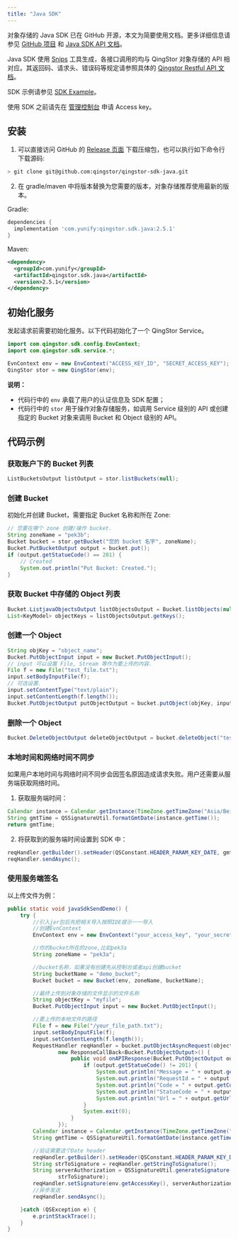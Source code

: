 ```yaml
---
title: "Java SDK"
---
```



对象存储的 Java SDK 已在 GitHub 开源，本文为简要使用文档。更多详细信息请参见 [GitHub 项目](https://github.com/yunify/qingstor-sdk-java) 和 [Java SDK API 文档](https://github.com/qingstor/qingstor-sdk-java/blob/master/README_zh-CN.md)。

Java SDK 使用 [Snips](https://github.com/yunify/snips) 工具生成，各接口调用的均与 QingStor 对象存储的 API 相对应。其返回码、请求头、错误码等规定请参照具体的 [Qingstor Restful API 文档](/storage/object-storage/api/)。

SDK 示例请参见 [SDK Example](https://github.com/qingstor/qingstor-sdk-java/blob/master/docs/examples_zh-CN.md)。

使用 SDK 之前请先在 [管理控制台](https://console.qingcloud.com/access_keys/) 申请 Access key。

## 安装

1. 可以直接访问 GitHub 的 [Release 页面](https://github.com/qingstor/qingstor-sdk-java/releases) 下载压缩包，也可以执行如下命令行下载源码:

```bash
> git clone git@github.com:qingstor/qingstor-sdk-java.git
```

2. 在 gradle/maven 中将版本替换为您需要的版本，对象存储推荐使用最新的版本。

Gradle:

```gradle
dependencies {
  implementation 'com.yunify:qingstor.sdk.java:2.5.1'
}
```

Maven:

```xml
<dependency>
  <groupId>com.yunify</groupId>
  <artifactId>qingstor.sdk.java</artifactId>
  <version>2.5.1</version>
</dependency>
```

## 初始化服务

发起请求前需要初始化服务。以下代码初始化了一个 QingStor Service。

```java
import com.qingstor.sdk.config.EnvContext;
import com.qingstor.sdk.service.*;

EvnContext env = new EnvContext("ACCESS_KEY_ID", "SECRET_ACCESS_KEY");
QingStor stor = new QingStor(env);
```

**说明：**
- 代码行中的 `env` 承载了用户的认证信息及 SDK 配置；
- 代码行中的 `stor` 用于操作对象存储服务，如调用 Service 级别的 API 或创建指定的 Bucket 对象来调用 Bucket 和 Object 级别的 API。

## 代码示例

### 获取账户下的 Bucket 列表

```java
ListBucketsOutput listOutput = stor.listBuckets(null);
```

### 创建 Bucket

初始化并创建 Bucket，需要指定 Bucket 名称和所在 Zone:

```java
// 您要在哪个 zone 创建/操作 bucket.
String zoneName = "pek3b";
Bucket bucket = stor.getBucket("您的 bucket 名字", zoneName);
Bucket.PutBucketOutput output = bucket.put();
if (output.getStatueCode() == 201) {
    // Created
    System.out.println("Put Bucket: Created.");
}
```


### 获取 Bucket 中存储的 Object 列表

```java
Bucket.ListjavaObjectsOutput listObjectsOutput = Bucket.listObjects(null);
List<KeyModel> objectKeys = listObjectsOutput.getKeys();
```

### 创建一个 Object


```java
String objKey = "object_name";
Bucket.PutObjectInput input = new Bucket.PutObjectInput();
// input 可以设置 File, Stream 等作为要上传的内容.
File f = new File("test_file.txt");
input.setBodyInputFile(f);
// 可选设置.
input.setContentType("text/plain");
input.setContentLength(f.length());
Bucket.PutObjectOutput putObjectOutput = bucket.putObject(objKey, input);
```

### 删除一个 Object

```java
Bucket.DeleteObjectOutput deleteObjectOutput = bucket.deleteObject("test_file");
```

### 本地时间和网络时间不同步
如果用户本地时间与网络时间不同步会因签名原因造成请求失败。用户还需要从服务端获取网络时间。

1. 获取服务端时间：

```java
Calendar instance = Calendar.getInstance(TimeZone.getTimeZone("Asia/Beijing"));
String gmtTime = QSSignatureUtil.formatGmtDate(instance.getTime());
return gmtTime;
```

2. 将获取到的服务端时间设置到 SDK 中：

```java
reqHandler.getBuilder().setHeader(QSConstant.HEADER_PARAM_KEY_DATE, gmtTime);
reqHandler.sendAsync();
```

### 使用服务端签名


以上传文件为例：

```java
public static void javaSdkSendDemo() {
    try {
        //引入jar包后先把相关导入按照IDE提示一一导入
        //创建EvnContext
        EnvContext env = new EnvContext("your_access_key", "your_secret_key");

        //你的bucket所在的zone,比如pek3a
        String zoneName = "pek3a";

        //bucket名称，如果没有创建先从控制台或者api创建bucket
        String bucketName = "demo_bucket";
        Bucket bucket = new Bucket(env, zoneName, bucketName);

        //最终上传到对象存储的文件显示的文件名称
        String objectKey = "myfile";
        Bucket.PutObjectInput input = new Bucket.PutObjectInput();

        //要上传的本地文件的路径
        File f = new File("/your_file_path.txt");
        input.setBodyInputFile(f);
        input.setContentLength(f.length());
        RequestHandler reqHandler = bucket.putObjectAsyncRequest(objectKey, input,
                new ResponseCallBack<Bucket.PutObjectOutput>() {
                    public void onAPIResponse(Bucket.PutObjectOutput output) {
                        if (output.getStatueCode() != 201) {
                            System.out.println("Message = " + output.getMessage());
                            System.out.println("RequestId = " + output.getRequestId());
                            System.out.println("Code = " + output.getCode());
                            System.out.println("StatueCode = " + output.getStatueCode());
                            System.out.println("Url = " + output.getUrl());
                        }
                        System.exit(0);
                    }
                });
        Calendar instance = Calendar.getInstance(TimeZone.getTimeZone("Asia/Shanghai"));
        String gmtTime = QSSignatureUtil.formatGmtDate(instance.getTime());

        //验证需要这个Date header
        reqHandler.getBuilder().setHeader(QSConstant.HEADER_PARAM_KEY_DATE, gmtTime);
        String strToSignature = reqHandler.getStringToSignature();
        String serverAuthorization = QSSignatureUtil.generateSignature(env.getAccessSecret(),
                strToSignature);
        reqHandler.setSignature(env.getAccessKey(), serverAuthorization);
        //异步发送
        reqHandler.sendAsync();

    }catch (QSException e) {
        e.printStackTrace();
    }
}
```


